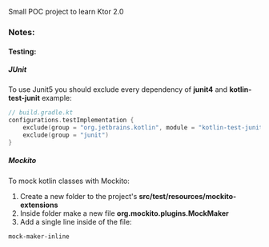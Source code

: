 Small POC project to learn Ktor 2.0

### Notes:
 
#### Testing:
##### JUnit
To use Junit5 you should exclude every dependency of **junit4** and **kotlin-test-junit**
example:
```kotlin
// build.gradle.kt
configurations.testImplementation {
    exclude(group = "org.jetbrains.kotlin", module = "kotlin-test-junit")
    exclude(group = "junit")
}
```

##### Mockito
To mock kotlin classes with Mockito:
1. Create a new folder to the project's **src/test/resources/mockito-extensions**
2. Inside folder make a new file **org.mockito.plugins.MockMaker**
3. Add a single line inside of the file: 
```
mock-maker-inline
```